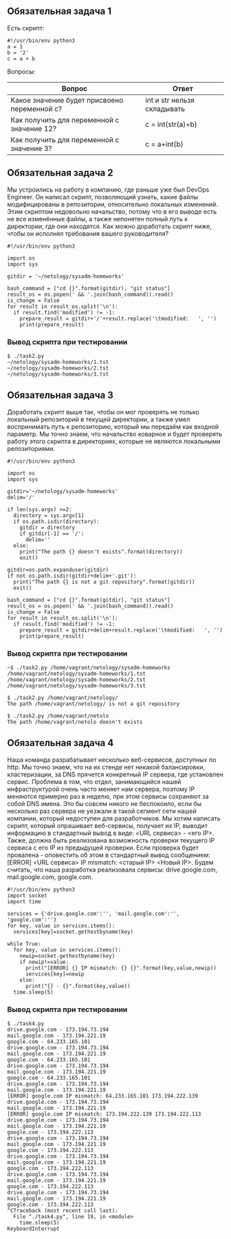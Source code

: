 ## Обязательная задача 1

Есть скрипт:
```
#!/usr/bin/env python3
a = 1
b = '2'
c = a + b
```

Вопросы:

| Вопрос | Ответ |
|------------|------------|
| Какое значение будет присвоено переменной c? | int и str нельзя складывать |
| Как получить для переменной c значение 12? | c = int(str(a)+b) |
| Как получить для переменной c значение 3? | c = a+int(b) |

## Обязательная задача 2

Мы устроились на работу в компанию, где раньше уже был DevOps Engineer. Он написал скрипт, позволяющий узнать, какие файлы модифицированы в репозитории, относительно локальных изменений. Этим скриптом недовольно начальство, потому что в его выводе есть не все изменённые файлы, а также непонятен полный путь к директории, где они находятся. Как можно доработать скрипт ниже, чтобы он исполнял требования вашего руководителя?

```
#!/usr/bin/env python3

import os
import sys

gitdir = '~/netology/sysadm-homeworks'

bash_command = ["cd {}".format(gitdir), "git status"]
result_os = os.popen(' && '.join(bash_command)).read()
is_change = False
for result in result_os.split('\n'):
  if result.find('modified') != -1:
    prepare_result = gitdir+'/'+result.replace('\tmodified:   ', '')
    print(prepare_result)
```

### Вывод скрипта при тестировании

```
$ ./task2.py
~/netology/sysadm-homeworks/1.tst
~/netology/sysadm-homeworks/2.tst
~/netology/sysadm-homeworks/3.tst
```


## Обязательная задача 3

Доработать скрипт выше так, чтобы он мог проверять не только локальный репозиторий в текущей директории, а также умел воспринимать путь к репозиторию, который мы передаём как входной параметр. Мы точно знаем, что начальство коварное и будет проверять работу этого скрипта в директориях, которые не являются локальными репозиториями.

```
#!/usr/bin/env python3

import os
import sys

gitdir='~/netology/sysadm-homeworks'
delim='/'

if len(sys.argv) >=2:
  directory = sys.argv[1]
  if os.path.isdir(directory):
    gitdir = directory
    if gitdir[-1] == '/':
      delim=''
  else:
    print("The path {} doesn't exists".format(directory))
    exit()

gitdir=os.path.expanduser(gitdir)
if not os.path.isdir(gitdir+delim+'.git'):
  print("The path {} is not a git repository".format(gitdir))
  exit()

bash_command = ["cd {}".format(gitdir), "git status"]
result_os = os.popen(' && '.join(bash_command)).read()
is_change = False
for result in result_os.split('\n'):
  if result.find('modified') != -1:
    prepare_result = gitdir+delim+result.replace('\tmodified:   ', '')
    print(prepare_result)
```

### Вывод скрипта при тестировании

```
~$ ./task2.py /home/vagrant/netology/sysadm-homeworks
/home/vagrant/netology/sysadm-homeworks/1.tst
/home/vagrant/netology/sysadm-homeworks/2.tst
/home/vagrant/netology/sysadm-homeworks/3.tst
```
```
$ ./task2.py /home/vagrant/netology/
The path /home/vagrant/netology/ is not a git repository
```
```
$ ./task2.py /home/vagrant/netolo
The path /home/vagrant/netolo doesn't exists
```

## Обязательная задача 4
Наша команда разрабатывает несколько веб-сервисов, доступных по http. Мы точно знаем, что на их стенде нет никакой балансировки, кластеризации, за DNS прячется конкретный IP сервера, где установлен сервис. Проблема в том, что отдел, занимающийся нашей инфраструктурой очень часто меняет нам сервера, поэтому IP меняются примерно раз в неделю, при этом сервисы сохраняют за собой DNS имена. Это бы совсем никого не беспокоило, если бы несколько раз сервера не уезжали в такой сегмент сети нашей компании, который недоступен для разработчиков. Мы хотим написать скрипт, который опрашивает веб-сервисы, получает их IP, выводит информацию в стандартный вывод в виде: <URL сервиса> - <его IP>. Также, должна быть реализована возможность проверки текущего IP сервиса c его IP из предыдущей проверки. Если проверка будет провалена - оповестить об этом в стандартный вывод сообщением: [ERROR] <URL сервиса> IP mismatch: <старый IP> <Новый IP>. Будем считать, что наша разработка реализовала сервисы: drive.google.com, mail.google.com, google.com.

```
#!/usr/bin/env python3
import socket
import time

services = {'drive.google.com':'', 'mail.google.com':'', 'google.com':''}
for key, value in services.items():
  services[key]=socket.gethostbyname(key)

while True:
  for key, value in services.items():
    newip=socket.gethostbyname(key)
    if newip!=value:
      print("[ERROR] {} IP mismatch: {} {}".format(key,value,newip))
      services[key]=newip
    else:
      print("{} - {}".format(key,value))
  time.sleep(5)
```
### Вывод скрипта при тестировании

```
$ ./task4.py
drive.google.com - 173.194.73.194
mail.google.com - 173.194.221.19
google.com - 64.233.165.101
drive.google.com - 173.194.73.194
mail.google.com - 173.194.221.19
google.com - 64.233.165.101
drive.google.com - 173.194.73.194
mail.google.com - 173.194.221.19
google.com - 64.233.165.101
drive.google.com - 173.194.73.194
mail.google.com - 173.194.221.19
[ERROR] google.com IP mismatch: 64.233.165.101 173.194.222.139
drive.google.com - 173.194.73.194
mail.google.com - 173.194.221.19
[ERROR] google.com IP mismatch: 173.194.222.139 173.194.222.113
drive.google.com - 173.194.73.194
mail.google.com - 173.194.221.19
google.com - 173.194.222.113
drive.google.com - 173.194.73.194
mail.google.com - 173.194.221.19
google.com - 173.194.222.113
drive.google.com - 173.194.73.194
mail.google.com - 173.194.221.19
google.com - 173.194.222.113
drive.google.com - 173.194.73.194
mail.google.com - 173.194.221.19
google.com - 173.194.222.113
drive.google.com - 173.194.73.194
mail.google.com - 173.194.221.19
google.com - 173.194.222.113
^CTraceback (most recent call last):
  File "./task4.py", line 19, in <module>
    time.sleep(5)
KeyboardInterrupt
```
